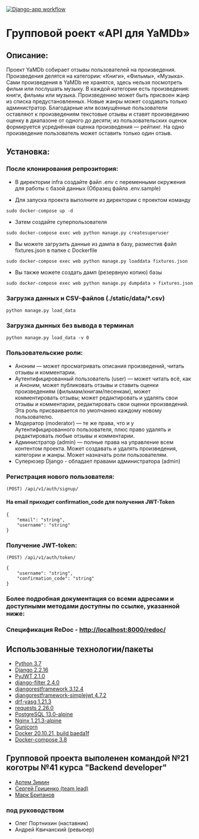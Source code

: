 [![Django-app workflow](https://github.com/G1lza92/yamdb_final/actions/workflows/yamdb_workflow.yml/badge.svg)](https://github.com/G1lza92/yamdb_final/actions/workflows/yamdb_workflow.yml)

# Групповой роект «API для YaMDb»
## Описание:
Проект YaMDb собирает отзывы пользователей на произведения. Произведения делятся на категории: «Книги», «Фильмы», «Музыка».
Сами произведения в YaMDb не хранятся, здесь нельзя посмотреть фильм или послушать музыку.
В каждой категории есть произведения: книги, фильмы или музыка.
Произведению может быть присвоен жанр из списка предустановленных. Новые жанры может создавать только администратор.
Благодарные или возмущённые пользователи оставляют к произведениям текстовые отзывы и ставят произведению оценку в диапазоне от одного до десяти; из пользовательских оценок формируется усреднённая оценка произведения — рейтинг. На одно произведение пользователь может оставить только один отзыв.
## Установка:
### После клонирования репрозитория:
* В директории infra создайте файл .env с переменными окружения для работы с базой данных (Образец файла .env.sample)
>
* Для запуска проекта выполните из директории с проектом команду
>
```sudo docker-compose up -d```
>
* Затем создайте суперпользователя
>
```sudo docker-compose exec web python manage.py createsuperuser```
>
* Вы можете загрузить данные из дампа в базу, разместив файл fixtures.json в папке с Dockerfile
>
```sudo docker-compose exec web python manage.py loaddata fixtures.json```
>
* Вы также можете создать дамп (резервную копию) базы
>
```sudo docker-compose exec web python manage.py dumpdata > fixtures.json```
>
### Загрузка данных и CSV-файлов (./static/data/*.csv) 
```python manage.py load_data```
### Загрузка дынных без вывода в терминал
```python manage.py load_data -v 0```
>
### Пользовательские роли:
* Аноним — может просматривать описания произведений, читать отзывы и комментарии.
* Аутентифицированный пользователь (user) — может читать всё, как и Аноним, может публиковать отзывы и ставить оценки произведениям (фильмам/книгам/песенкам), может комментировать отзывы; может редактировать и удалять свои отзывы и комментарии, редактировать свои оценки произведений. Эта роль присваивается по умолчанию каждому новому пользователю.
* Модератор (moderator) — те же права, что и у Аутентифицированного пользователя, плюс право удалять и редактировать любые отзывы и комментарии.
* Администратор (admin) — полные права на управление всем контентом проекта. Может создавать и удалять произведения, категории и жанры. Может назначать роли пользователям.
* Суперюзер Django - обладает правами администратора (admin) 
>
### Регистрация нового пользователя:
```(POST) /api/v1/auth/signup/```
#### На email приходит confirmation_code для получения JWT-Token
```
{ 
    "email": "string",
    "username": "string"
}
```
>
### Получение JWT-token:
```(POST) /api/v1/auth/token/```
```
{
    "username": "string",
    "confirmation_code": "string"
}
```
### Более подробная документация со всеми адресами и доступными методами доступны по ссылке, указанной ниже:
>
### Спецификация ReDoc - [http://localhost:8000/redoc/](http://localhost:8000/redoc/)

## Использованные технологии/пакеты
* [Python 3.7](https://github.com/python)
* [Django 2.2.16](https://github.com/django/django)
* [PyJWT 2.1.0](https://github.com/jpadilla/pyjwt)
* [django-filter 2.4.0](https://github.com/carltongibson/django-filter)
* [djangorestframework 3.12.4](https://github.com/encode/django-rest-framework)
* [djangorestframework-simplejwt 4.7.2](https://github.com/jazzband/djangorestframework-simplejwt)
* [drf-yasg 1.21.3](https://github.com/axnsan12/drf-yasg)
* [requests 2.26.0](https://github.com/psf/requests)
* [PostgreSQL 13.0-alpine](https://github.com/postgres/postgres)
* [Nginx 1.21.3-alpine](https://www.nginx.com/)
* [Gunicorn](https://github.com/benoitc/gunicorn)
* [Docker 20.10.21, build baeda1f](https://github.com/docker)
* [Docker-compose 3.8](https://github.com/docker)

## Групповой проекта выполенен командой №21 коготры №41 курса "Backend developer"
* [Артем  Зимин](https://github.com/G1lza92)
* [Сергей Гриценко (team lead)](https://github.com/GritsenkoSerge/)
* [Марк Британов](https://github.com/M4rk-er)
### под руководством
* Олег Портнихин (наставник)
* Андрей Квичанский (ревьюер)
